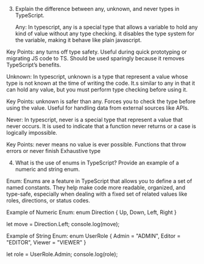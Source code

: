 3. Explain the difference between any, unknown, and never types in TypeScript.

   Any: In typescript, any is a special type that allows a variable to hold any kind of value without any type checking. it disables the type system for the variable, making it behave like plain javascript.

Key Points:
any turns off type safety.
Useful during quick prototyping or migrating JS code to TS.
Should be used sparingly because it removes TypeScript’s benefits.

Unknown: In typescript, unknown is a type that represent a value whose type is not known at the time of writing the code. It.s similar to any in that it can hold any value, but you must perform type checking before using it.

Key Points:
unknown is safer than any.
Forces you to check the type before using the value.
Useful for handling data from external sources like APIs.

Never: In typescript, never is a special type that represent a value that never occurs. It is used to indicate that a function never returns or a case is logically impossible.

Key Points:
never means no value is ever possible.
Functions that throw errors or never finish
Exhaustive type

4. What is the use of enums in TypeScript? Provide an example of a numeric and string enum.

Enum: Enums are a feature in TypeScript that allows you to define a set of named constants. They help make code more readable, organized, and type-safe, especially when dealing with a fixed set of related values like roles, directions, or status codes.

Example of Numeric Enum:
enum Direction {
Up, 
Down, 
Left, 
Right 
}

let move = Direction.Left;
console.log(move);

Example of String Enum:
enum UserRole {
Admin = "ADMIN",
Editor = "EDITOR",
Viewer = "VIEWER"
}

let role = UserRole.Admin;
console.log(role);
